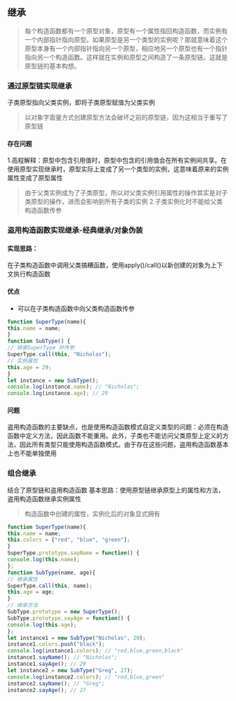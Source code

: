 ## 继承
> 每个构造函数都有一个原型对象，原型有一个属性指回构造函数，而实例有一个内部指针指向原型。如果原型是另一个类型的实例呢？那就意味着这个原型本身有一个内部指针指向另一个原型，相应地另一个原型也有一个指针指向另一个构造函数。这样就在实例和原型之间构造了一条原型链。这就是原型链的基本构想。
### 通过原型链实现继承
子类原型指向父类实例，即将子类原型赋值为父类实例
> 以对象字面量方式创建原型方法会破坏之前的原型链，因为这相当于重写了原型链
#### 存在问题
1.高程解释：原型中包含引用值时，原型中包含的引用值会在所有实例间共享。在使用原型实现继承时，原型实际上变成了另一个类型的实例，这意味着原来的实例属性变成了原型属性
> 由于父类实例成为了子类原型，所以对父类实例引用属性的操作其实是对子类原型的操作，进而会影响到所有子类的实例
2.子类实例化时不能给父类构造函数传参

### 盗用构造函数实现继承-经典继承/对象伪装
#### 实现思路：
在子类构造函数中调用父类搞糟函数，使用apply()/call()以新创建的对象为上下文执行构造函数
#### 优点
- 可以在子类构造函数中向父类构造函数传参
```javascript
function SuperType(name){
this.name = name;
}
function SubType() {
// 继承SuperType 并传参
SuperType.call(this, "Nicholas");
// 实例属性
this.age = 29;
}
let instance = new SubType();
console.log(instance.name); // "Nicholas";
console.log(instance.age); // 29
```
#### 问题
盗用构造函数的主要缺点，也是使用构造函数模式自定义类型的问题：必须在构造函数中定义方法，因此函数不能重用。此外，子类也不能访问父类原型上定义的方法，因此所有类型只能使用构造函数模式。由于存在这些问题，盗用构造函数基本上也不能单独使用
### 组合继承
结合了原型链和盗用构造函数
基本思路：使用原型链继承原型上的属性和方法，盗用构造函数继承实例属性
> 构造函数中创建的属性，实例化后的对象显式拥有
```javascript
function SuperType(name){
this.name = name;
this.colors = ["red", "blue", "green"];
}
SuperType.prototype.sayName = function() {
console.log(this.name);
};
function SubType(name, age){
// 继承属性
SuperType.call(this, name);
this.age = age;
}
// 继承方法
SubType.prototype = new SuperType();
SubType.prototype.sayAge = function() {
console.log(this.age);
};
let instance1 = new SubType("Nicholas", 29);
instance1.colors.push("black");
console.log(instance1.colors); // "red,blue,green,black"
instance1.sayName(); // "Nicholas";
instance1.sayAge(); // 29
let instance2 = new SubType("Greg", 27);
console.log(instance2.colors); // "red,blue,green"
instance2.sayName(); // "Greg";
instance2.sayAge(); // 27
```

